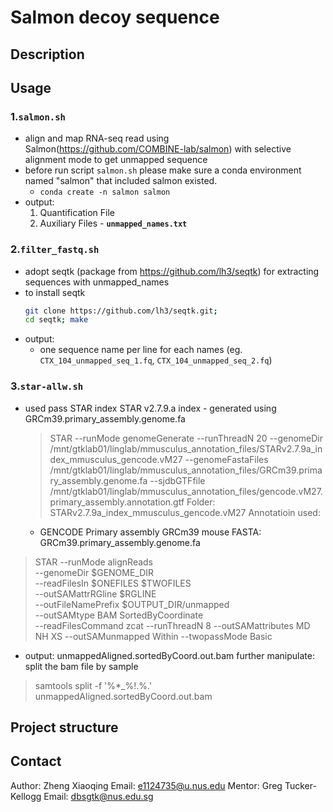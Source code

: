 # Salmon decoy sequence 

## Description

## Usage
### 1.`salmon.sh`
- align and map RNA-seq read using Salmon(https://github.com/COMBINE-lab/salmon) with selective alignment mode to get unmapped sequence
- before run script `salmon.sh` please make sure a conda environment named "salmon" that included salmon existed.
    - `conda create -n salmon salmon`
- output: 
    1. Quantification File
    2. Auxiliary Files - **`unmapped_names.txt`**
### 2.`filter_fastq.sh`
- adopt seqtk (package from https://github.com/lh3/seqtk) for extracting sequences with unmapped_names
- to install seqtk
    ```bash
    git clone https://github.com/lh3/seqtk.git;
    cd seqtk; make
    ```
- output:
    - one sequence name per line for each names (eg. `CTX_104_unmapped_seq_1.fq`, `CTX_104_unmapped_seq_2.fq`)
### 3.`star-allw.sh`
- used pass STAR index
    STAR v2.7.9.a index - generated using GRCm39.primary_assembly.genome.fa
    > STAR --runMode genomeGenerate --runThreadN 20 --genomeDir /mnt/gtklab01/linglab/mmusculus_annotation_files/STARv2.7.9a_index_mmusculus_gencode.vM27 --genomeFastaFiles /mnt/gtklab01/linglab/mmusculus_annotation_files/GRCm39.primary_assembly.genome.fa --sjdbGTFfile /mnt/gtklab01/linglab/mmusculus_annotation_files/gencode.vM27.primary_assembly.annotation.gtf
    Folder: STARv2.7.9a_index_mmusculus_gencode.vM27
    Annotatioin used:
    - GENCODE Primary assembly GRCm39 mouse FASTA: GRCm39.primary_assembly.genome.fa
> STAR --runMode alignReads \
    --genomeDir $GENOME_DIR \
    --readFilesIn $ONEFILES $TWOFILES \
    --outSAMattrRGline $RGLINE \
    --outFileNamePrefix $OUTPUT_DIR/unmapped \
    --outSAMtype BAM SortedByCoordinate \
    --readFilesCommand zcat --runThreadN 8 --outSAMattributes MD NH XS --outSAMunmapped Within --twopassMode Basic
- output: unmappedAligned.sortedByCoord.out.bam
further manipulate: split the bam file by sample
> samtools split -f '%*_%!.%.' unmappedAligned.sortedByCoord.out.bam

## Project structure


## Contact
Author: Zheng Xiaoqing
Email: e1124735@u.nus.edu
Mentor: Greg Tucker-Kellogg
Email: dbsgtk@nus.edu.sg